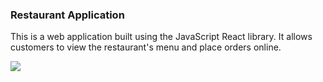 <h3>Restaurant Application</h3>

<p>This is a web application built using the JavaScript React library. It allows customers to view the restaurant's menu and place orders online.</p>


![](restaruant-app.gif)